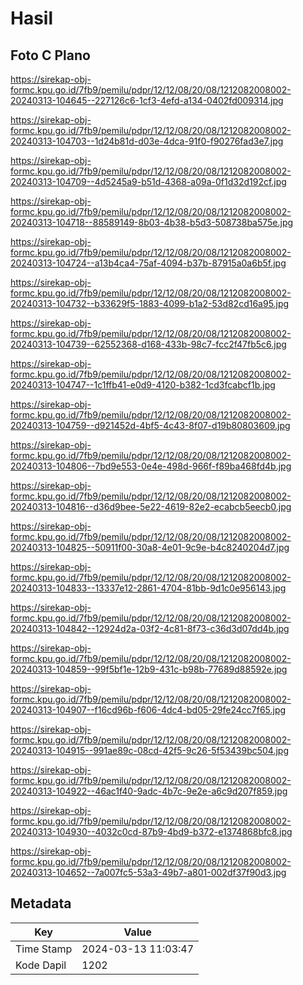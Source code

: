 # Hasil

## Foto C Plano

https://sirekap-obj-formc.kpu.go.id/7fb9/pemilu/pdpr/12/12/08/20/08/1212082008002-20240313-104645--227126c6-1cf3-4efd-a134-0402fd009314.jpg

https://sirekap-obj-formc.kpu.go.id/7fb9/pemilu/pdpr/12/12/08/20/08/1212082008002-20240313-104703--1d24b81d-d03e-4dca-91f0-f90276fad3e7.jpg

https://sirekap-obj-formc.kpu.go.id/7fb9/pemilu/pdpr/12/12/08/20/08/1212082008002-20240313-104709--4d5245a9-b51d-4368-a09a-0f1d32d192cf.jpg

https://sirekap-obj-formc.kpu.go.id/7fb9/pemilu/pdpr/12/12/08/20/08/1212082008002-20240313-104718--88589149-8b03-4b38-b5d3-508738ba575e.jpg

https://sirekap-obj-formc.kpu.go.id/7fb9/pemilu/pdpr/12/12/08/20/08/1212082008002-20240313-104724--a13b4ca4-75af-4094-b37b-87915a0a6b5f.jpg

https://sirekap-obj-formc.kpu.go.id/7fb9/pemilu/pdpr/12/12/08/20/08/1212082008002-20240313-104732--b33629f5-1883-4099-b1a2-53d82cd16a95.jpg

https://sirekap-obj-formc.kpu.go.id/7fb9/pemilu/pdpr/12/12/08/20/08/1212082008002-20240313-104739--62552368-d168-433b-98c7-fcc2f47fb5c6.jpg

https://sirekap-obj-formc.kpu.go.id/7fb9/pemilu/pdpr/12/12/08/20/08/1212082008002-20240313-104747--1c1ffb41-e0d9-4120-b382-1cd3fcabcf1b.jpg

https://sirekap-obj-formc.kpu.go.id/7fb9/pemilu/pdpr/12/12/08/20/08/1212082008002-20240313-104759--d921452d-4bf5-4c43-8f07-d19b80803609.jpg

https://sirekap-obj-formc.kpu.go.id/7fb9/pemilu/pdpr/12/12/08/20/08/1212082008002-20240313-104806--7bd9e553-0e4e-498d-966f-f89ba468fd4b.jpg

https://sirekap-obj-formc.kpu.go.id/7fb9/pemilu/pdpr/12/12/08/20/08/1212082008002-20240313-104816--d36d9bee-5e22-4619-82e2-ecabcb5eecb0.jpg

https://sirekap-obj-formc.kpu.go.id/7fb9/pemilu/pdpr/12/12/08/20/08/1212082008002-20240313-104825--50911f00-30a8-4e01-9c9e-b4c8240204d7.jpg

https://sirekap-obj-formc.kpu.go.id/7fb9/pemilu/pdpr/12/12/08/20/08/1212082008002-20240313-104833--13337e12-2861-4704-81bb-9d1c0e956143.jpg

https://sirekap-obj-formc.kpu.go.id/7fb9/pemilu/pdpr/12/12/08/20/08/1212082008002-20240313-104842--12924d2a-03f2-4c81-8f73-c36d3d07dd4b.jpg

https://sirekap-obj-formc.kpu.go.id/7fb9/pemilu/pdpr/12/12/08/20/08/1212082008002-20240313-104859--99f5bf1e-12b9-431c-b98b-77689d88592e.jpg

https://sirekap-obj-formc.kpu.go.id/7fb9/pemilu/pdpr/12/12/08/20/08/1212082008002-20240313-104907--f16cd96b-f606-4dc4-bd05-29fe24cc7f65.jpg

https://sirekap-obj-formc.kpu.go.id/7fb9/pemilu/pdpr/12/12/08/20/08/1212082008002-20240313-104915--991ae89c-08cd-42f5-9c26-5f53439bc504.jpg

https://sirekap-obj-formc.kpu.go.id/7fb9/pemilu/pdpr/12/12/08/20/08/1212082008002-20240313-104922--46ac1f40-9adc-4b7c-9e2e-a6c9d207f859.jpg

https://sirekap-obj-formc.kpu.go.id/7fb9/pemilu/pdpr/12/12/08/20/08/1212082008002-20240313-104930--4032c0cd-87b9-4bd9-b372-e1374868bfc8.jpg

https://sirekap-obj-formc.kpu.go.id/7fb9/pemilu/pdpr/12/12/08/20/08/1212082008002-20240313-104652--7a007fc5-53a3-49b7-a801-002df37f90d3.jpg


## Metadata

| Key        | Value               |
| ---------- | ------------------- |
| Time Stamp | 2024-03-13 11:03:47 |
| Kode Dapil | 1202                |



